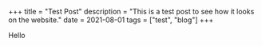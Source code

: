 +++
title = "Test Post"
description = "This is a test post to see how it looks on the website."
date = 2021-08-01
tags = ["test", "blog"]
+++

Hello
